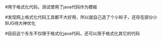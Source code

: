 #

#用于格式化代码，测试使用了java代码作为模板

#发现网上格式化代码工具都不大好用，所以就自己造了个小轮子，还存在部分小BUG待大神优化

#目前这个东东不仅限于格式化java代码，还可以用于格式化其它的代码
